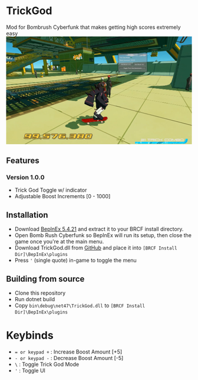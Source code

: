 # TrickGod
Mod for Bombrush Cyberfunk that makes getting high scores extremely easy
![Screenshot of player using trick god to score over 99 million points with just 21 tricks](/Screenshot_TrickGod.png)


## Features
### Version 1.0.0
- Trick God Toggle w/ indicator
- Adjustable Boost Increments [0 - 1000]

## Installation
- Download [BepInEx 5.4.21](https://github.com/BepInEx/BepInEx/releases/tag/v5.4.21) and extract it to your BRCF install directory.
- Open Bomb Rush Cyberfunk so BepInEx will run its setup, then close the game once you're at the main menu.
- Download TrickGod.dll from [GitHub](https://github.com/TeamSleepingForest/TrickGod/releases) and place it into `[BRCF Install Dir]\BepInEx\plugins`
- Press `'` (single quote) in-game to toggle the menu

## Building from source
- Clone this repository
- Run dotnet build
- Copy `bin\debug\net47\TrickGod.dll` to `[BRCF Install Dir]\BepInEx\plugins`

# Keybinds
- `= or keypad +` : Increase Boost Amount [+5]
- `- or keypad -` : Decrease Boost Amount [-5]
- `\` : Toggle Trick God Mode
- `'` : Toggle UI

